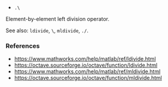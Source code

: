* `.\`

Element-by-element left division operator.

See also: `ldivide`, `\`, `mldivide`, `./`.

### References

* https://www.mathworks.com/help/matlab/ref/ldivide.html
* https://octave.sourceforge.io/octave/function/ldivide.html
* https://www.mathworks.com/help/matlab/ref/mldivide.html
* https://octave.sourceforge.io/octave/function/mldivide.html
